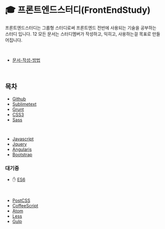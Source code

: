 # :mortar_board: 프론트엔드스터디(FrontEndStudy)

프론트엔드스터디는 그룹형 스터디로써 프론트엔드 전반에 사용되는 기술을 공부하는 스터디 입니다.
12
모든 문서는 스터디멤버가 작성하고, 익히고, 사용하는걸 목표로 만들어집니다.

<br>



* [문서-작성-방법](document/@Rule/문서-작성-방법.md)


<br>


## 목차

* [Github](document/Github/README.md)
* [Sublimetext](document/Sublimetext/README.md)
* [Grunt](document/Grunt/README.md)
* [CSS3](document/CSS3/README.md)
* [Sass](document/Sass/README.md)

<br>

* [Javascript](document/Javascript/README.md)
* [Jquery](document/Jquery/README.md)
* [Angularjs](document/AngularJS/README.md)
* [Bootstrap](document/Bootstrap/README.md)


### 대기중


* :raised_hand: [ES6](document/ES6/README.md)


<br>



* [PostCSS](document/PostCSS/README.md)
* [CoffeeScript](document/CoffeeScript/README.md)
* [Atom](document/Atom/README.md)
* [Less](document/Less/README.md)
* [Gulp](document/Gulp/README.md)

<br>
